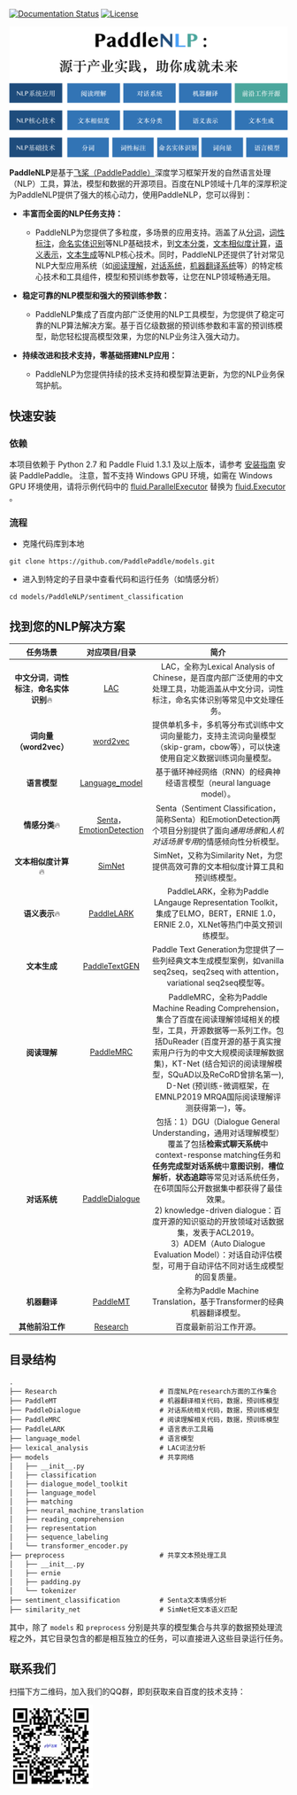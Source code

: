 [![Documentation Status](https://img.shields.io/badge/docs-latest-brightgreen.svg?style=flat)](https://github.com/PaddlePaddle/models) [![License](https://img.shields.io/badge/license-Apache%202-blue.svg)](LICENSE)



![PaddleNLP_overview](./appendix/PaddleNLP_overview.png)



**PaddleNLP**是基于[飞桨（PaddlePaddle）](http://www.paddlepaddle.org/)深度学习框架开发的自然语言处理（NLP）工具，算法，模型和数据的开源项目。百度在NLP领域十几年的深厚积淀为PaddleNLP提供了强大的核心动力，使用PaddleNLP，您可以得到：

- **丰富而全面的NLP任务支持：**

  - PaddleNLP为您提供了多粒度，多场景的应用支持。涵盖了从[分词](https://github.com/PaddlePaddle/models/tree/develop/PaddleNLP/lexical_analysis)，[词性标注](https://github.com/PaddlePaddle/models/tree/develop/PaddleNLP/lexical_analysis)，[命名实体识别](https://github.com/PaddlePaddle/models/tree/develop/PaddleNLP/lexical_analysis)等NLP基础技术，到[文本分类](https://github.com/PaddlePaddle/models/tree/develop/PaddleNLP/sentiment_classification)，[文本相似度计算](https://github.com/PaddlePaddle/models/tree/develop/PaddleNLP/similarity_net)，[语义表示](https://github.com/PaddlePaddle/models/tree/develop/PaddleNLP/PaddleLARK)，[文本生成](https://github.com/PaddlePaddle/models/tree/develop/PaddleNLP/PaddleTextGEN)等NLP核心技术。同时，PaddleNLP还提供了针对常见NLP大型应用系统（如[阅读理解](https://github.com/PaddlePaddle/models/tree/develop/PaddleNLP/PaddleMRC)，[对话系统](https://github.com/PaddlePaddle/models/tree/develop/PaddleNLP/PaddleDialogue)，[机器翻译系统](https://github.com/PaddlePaddle/models/tree/develop/PaddleNLP/PaddleMT)等）的特定核心技术和工具组件，模型和预训练参数等，让您在NLP领域畅通无阻。

- **稳定可靠的NLP模型和强大的预训练参数：**

  - PaddleNLP集成了百度内部广泛使用的NLP工具模型，为您提供了稳定可靠的NLP算法解决方案。基于百亿级数据的预训练参数和丰富的预训练模型，助您轻松提高模型效果，为您的NLP业务注入强大动力。

- **持续改进和技术支持，零基础搭建NLP应用：**

  - PaddleNLP为您提供持续的技术支持和模型算法更新，为您的NLP业务保驾护航。



快速安装
-------

### 依赖

本项目依赖于 Python 2.7 和 Paddle Fluid 1.3.1 及以上版本，请参考 [安装指南](http://www.paddlepaddle.org/#quick-start) 安装 PaddlePaddle。 注意，暂不支持 Windows GPU 环境，如需在 Windows GPU 环境使用，请将示例代码中的  [fluid.ParallelExecutor](http://paddlepaddle.org/documentation/docs/zh/1.4/api_cn/fluid_cn.html#parallelexecutor) 替换为 [fluid.Executor](http://paddlepaddle.org/documentation/docs/zh/1.4/api_cn/fluid_cn.html#executor) 。

### 流程

- 克隆代码库到本地

```shell
git clone https://github.com/PaddlePaddle/models.git
```

- 进入到特定的子目录中查看代码和运行任务（如情感分析）

```shell
cd models/PaddleNLP/sentiment_classification
```



找到您的NLP解决方案
-------

|                      任务场景                      |                        对应项目/目录                         |                             简介                             |
| :------------------------------------------------: | :----------------------------------------------------------: | :----------------------------------------------------------: |
| **中文分词**，**词性标注**，**命名实体识别**:fire: | [LAC](https://github.com/PaddlePaddle/models/tree/develop/PaddleNLP/lexical_analysis) | LAC，全称为Lexical Analysis of Chinese，是百度内部广泛使用的中文处理工具，功能涵盖从中文分词，词性标注，命名实体识别等常见中文处理任务。 |
|               **词向量（word2vec）**               |                         [word2vec](https://github.com/PaddlePaddle/models/tree/develop/PaddleRec/word2vec)                         | 提供单机多卡，多机等分布式训练中文词向量能力，支持主流词向量模型（skip-gram，cbow等），可以快速使用自定义数据训练词向量模型。 |
|                    **语言模型**                    | [Language_model](https://github.com/PaddlePaddle/models/tree/develop/PaddleNLP/language_model) | 基于循环神经网络（RNN）的经典神经语言模型（neural language model）。 |
|                 **情感分类**:fire:                 | [Senta](https://github.com/PaddlePaddle/models/tree/develop/PaddleNLP/sentiment_classification)，[EmotionDetection](https://github.com/PaddlePaddle/models/tree/develop/PaddleNLP/emotion_detection) | Senta（Sentiment Classification，简称Senta）和EmotionDetection两个项目分别提供了面向*通用场景*和*人机对话场景专用*的情感倾向性分析模型。 |
|              **文本相似度计算**:fire:              | [SimNet](https://github.com/PaddlePaddle/models/tree/develop/PaddleNLP/similarity_net) | SimNet，又称为Similarity Net，为您提供高效可靠的文本相似度计算工具和预训练模型。 |
|                 **语义表示**:fire:                 | [PaddleLARK](https://github.com/PaddlePaddle/models/tree/develop/PaddleNLP/PaddleLARK) | PaddleLARK，全称为Paddle LAngauge Representation Toolkit，集成了ELMO，BERT，ERNIE 1.0，ERNIE 2.0，XLNet等热门中英文预训练模型。 |
|                    **文本生成**                    | [PaddleTextGEN](https://github.com/PaddlePaddle/models/tree/develop/PaddleNLP/PaddleTextGEN) | Paddle Text Generation为您提供了一些列经典文本生成模型案例，如vanilla seq2seq，seq2seq with attention，variational seq2seq模型等。 |
|                    **阅读理解**                    | [PaddleMRC](https://github.com/PaddlePaddle/models/tree/develop/PaddleNLP/PaddleMRC) | PaddleMRC，全称为Paddle Machine Reading Comprehension，集合了百度在阅读理解领域相关的模型，工具，开源数据等一系列工作。包括DuReader (百度开源的基于真实搜索用户行为的中文大规模阅读理解数据集)，KT-Net (结合知识的阅读理解模型，SQuAD以及ReCoRD曾排名第一), D-Net (预训练-微调框架，在EMNLP2019 MRQA国际阅读理解评测获得第一)，等。 |
|                    **对话系统**                    | [PaddleDialogue](https://github.com/PaddlePaddle/models/tree/develop/PaddleNLP/PaddleDialogue) | 包括：1）DGU（Dialogue General Understanding，通用对话理解模型）覆盖了包括**检索式聊天系统**中context-response matching任务和**任务完成型对话系统**中**意图识别**，**槽位解析**，**状态追踪**等常见对话系统任务，在6项国际公开数据集中都获得了最佳效果。<br/> 2) knowledge-driven dialogue：百度开源的知识驱动的开放领域对话数据集，发表于ACL2019。<br/>3）ADEM（Auto Dialogue Evaluation Model）：对话自动评估模型，可用于自动评估不同对话生成模型的回复质量。 |
|                    **机器翻译**                    | [PaddleMT](https://github.com/PaddlePaddle/models/tree/develop/PaddleNLP/PaddleMT) | 全称为Paddle Machine Translation，基于Transformer的经典机器翻译模型。 |
|                  **其他前沿工作**                  | [Research](https://github.com/PaddlePaddle/models/tree/develop/PaddleNLP/Research) |                    百度最新前沿工作开源。                    |



目录结构
------

```text
.
├── Research                          # 百度NLP在research方面的工作集合
├── PaddleMT                          # 机器翻译相关代码，数据，预训练模型
├── PaddleDialogue                    # 对话系统相关代码，数据，预训练模型
├── PaddleMRC                         # 阅读理解相关代码，数据，预训练模型
├── PaddleLARK                        # 语言表示工具箱
├── language_model                    # 语言模型
├── lexical_analysis                  # LAC词法分析
├── models                            # 共享网络
│   ├── __init__.py
│   ├── classification
│   ├── dialogue_model_toolkit
│   ├── language_model
│   ├── matching
│   ├── neural_machine_translation
│   ├── reading_comprehension
│   ├── representation
│   ├── sequence_labeling
│   └── transformer_encoder.py
├── preprocess                        # 共享文本预处理工具
│   ├── __init__.py
│   ├── ernie
│   ├── padding.py
│   └── tokenizer
├── sentiment_classification          # Senta文本情感分析
├── similarity_net                    # SimNet短文本语义匹配
```

其中，除了 `models` 和 `preprocess` 分别是共享的模型集合与共享的数据预处理流程之外，其它目录包含的都是相互独立的任务，可以直接进入这些目录运行任务。



联系我们
------

扫描下方二维码，加入我们的QQ群，即刻获取来自百度的技术支持：

![Paddle_QQ](./appendix/Paddle_QQ.jpg)
